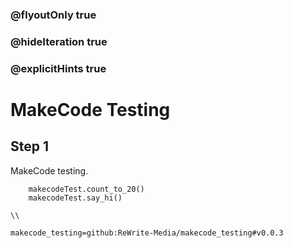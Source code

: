 ### @flyoutOnly true
### @hideIteration true
### @explicitHints true


# MakeCode Testing

## Step 1
MakeCode testing.

```ghost
    makecodeTest.count_to_20()
    makecodeTest.say_hi()
```
```template
\\
```
```package
makecode_testing=github:ReWrite-Media/makecode_testing#v0.0.3
```